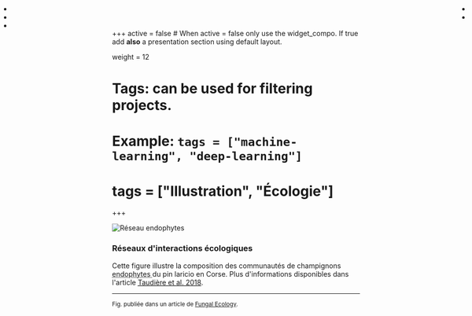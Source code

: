 +++
active = false #  When active = false only use the widget_compo. If true add **also** a presentation section using default layout.

weight = 12

# Tags: can be used for filtering projects.
# Example: `tags = ["machine-learning", "deep-learning"]`
# tags = ["Illustration", "Écologie"]
+++

<ul style="position: absolute; top: 0px; left: 0px; margin-right:4px;">
    <li> <a href="https://www.researchgate.net/profile/Jean-Michel_Bellanger/publication/328305639_Diversity_of_foliar_endophytic_ascomycetes_in_the_endemic_Corsican_pine_forests_Supplementary_material/data/5bc58ec8299bf17a1c557d7b/Taudiere-2018-Fungal-Ecology-SM.pdf" title="Article sur ResearchGate"><i class="fab fa-researchgate"></i></a> </li> 
    <li> <a href="/doc/pdfs/Taudiere2018.pdf" title="PDF"><i class="fa fa-file-pdf-o"></i></a> </li>
    <li> <a href="https://www.sciencedirect.com/science/article/abs/pii/S1754504818301818" title="Site officiel de l'article"><i class="fa fa-external-link "></i></a> </li>
</ul>

<ul style="position: absolute; top: 0px; right: 0px;margin-right:4px;">
    <li> <a href="/img/Illustration/reso_endo/reso_endo.svg" title="Image en format SVG"><i class="fa fa-file-image-o"></i></a> </li>
    <li> <a href="/img/Illustration/reso_endo/reso_endo.webp" title="Agrandir l'image"><i class="fa fa-expand "></i></a> </li>
</ul>

![Réseau endophytes](/img/Illustration/reso_endo/reso_endo_mini.webp)

### Réseaux d'interactions écologiques

Cette figure illustre la composition des communautés de champignons <abbr title="Organismes qui vit à l'intérieur des tissus des plantes."> endophytes </abbr> du pin laricio en Corse. Plus d'informations disponibles dans l'article <a href="/doc/pdfs/Taudiere2018.pdf"> <abbr title="Diversity of foliar endophytic ascomycetes in the endemic Corsican pine forests">Taudière et al. 2018</abbr></a>.

---

<small class="text-muted"> Fig. publiée dans un article de <a href="http://www.journals.elsevier.com/fungal-ecology/">Fungal Ecology</a>. </small>